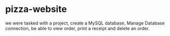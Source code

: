 # pizza-website
we were tasked with a project, create a MySQL database, Manage Database connection, be able to view order, print a receipt and delete an order. 
